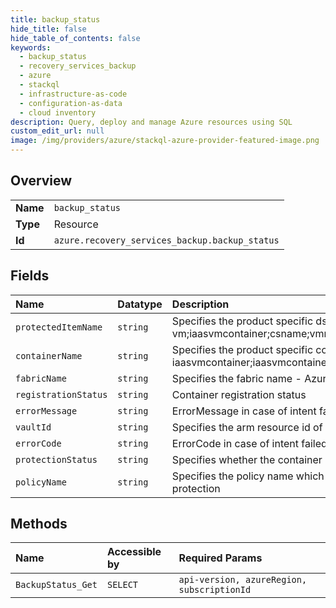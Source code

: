 ```yaml
---
title: backup_status
hide_title: false
hide_table_of_contents: false
keywords:
  - backup_status
  - recovery_services_backup
  - azure    
  - stackql
  - infrastructure-as-code
  - configuration-as-data
  - cloud inventory
description: Query, deploy and manage Azure resources using SQL
custom_edit_url: null
image: /img/providers/azure/stackql-azure-provider-featured-image.png
---
```

  
    

## Overview
<table><tbody>
<tr><td><b>Name</b></td><td><code>backup_status</code></td></tr>
<tr><td><b>Type</b></td><td>Resource</td></tr>
<tr><td><b>Id</b></td><td><code>azure.recovery_services_backup.backup_status</code></td></tr>
</tbody></table>

## Fields
| Name | Datatype | Description |
|:-----|:---------|:------------|
| `protectedItemName` | `string` | Specifies the product specific ds name. E.g. vm;iaasvmcontainer;csname;vmname. |
| `containerName` | `string` | Specifies the product specific container name. E.g. iaasvmcontainer;iaasvmcontainer;csname;vmname. |
| `fabricName` | `string` | Specifies the fabric name - Azure or AD |
| `registrationStatus` | `string` | Container registration status |
| `errorMessage` | `string` | ErrorMessage in case of intent failed. |
| `vaultId` | `string` | Specifies the arm resource id of the vault |
| `errorCode` | `string` | ErrorCode in case of intent failed |
| `protectionStatus` | `string` | Specifies whether the container is registered or not |
| `policyName` | `string` | Specifies the policy name which is used for protection |
## Methods
| Name | Accessible by | Required Params |
|:-----|:--------------|:----------------|
| `BackupStatus_Get` | `SELECT` | `api-version, azureRegion, subscriptionId` |
